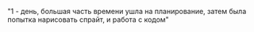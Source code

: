 "1 - день, большая часть времени ушла на планирование, затем была попытка нарисовать спрайт, и работа с кодом" 
